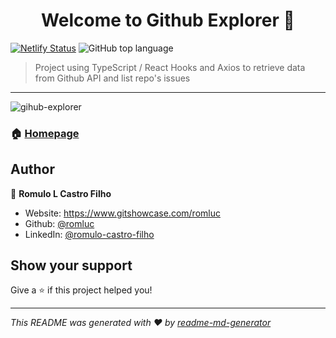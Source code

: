 <h1 align="center">Welcome to Github Explorer 👋</h1>

[![Netlify Status](https://api.netlify.com/api/v1/badges/d0d3ce2f-6539-40a8-a699-de9b135ea450/deploy-status)](https://app.netlify.com/sites/romluc-githubexplorer/deploys)
![GitHub top language](https://img.shields.io/github/languages/top/romluc/gostack11--first-react-project)

> Project using TypeScript / React Hooks and Axios to retrieve data from Github API and list repo's issues

---

![gihub-explorer](https://user-images.githubusercontent.com/44209758/81997288-b30ab080-9625-11ea-856f-030b1153e460.gif)



### 🏠 [Homepage](https://romluc-githubexplorer.netlify.app/)

## Author

👤 **Romulo L Castro Filho**

* Website: https://www.gitshowcase.com/romluc
* Github: [@romluc](https://github.com/romluc)
* LinkedIn: [@romulo-castro-filho](https://linkedin.com/in/romulo-castro-filho)

## Show your support

Give a ⭐️ if this project helped you!

***
_This README was generated with ❤️ by [readme-md-generator](https://github.com/kefranabg/readme-md-generator)_
